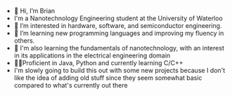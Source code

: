 - 👋 Hi, I’m Brian
- I'm a Nanotechnology Engineering student at the University of Waterloo
- 👀 I’m interested in hardware, software, and semiconductor engineering.
- 🌱 I’m learning new programming languages and improving my fluency in others.
- 🧠 I'm also learning the fundamentals of nanotechnology, with an interest in its applications in the electrical engineering domain
- 👨‍💻Proficient in Java, Python and currently learning C/C++
- I'm slowly going to build this out with some new projects because I don't like the idea of adding old stuff since they seem somewhat basic compared to what's currently out there

<!---
briani0/briani0 is a ✨ special ✨ repository because its `README.md` (this file) appears on your GitHub profile.
You can click the Preview link to take a look at your changes.
--->
